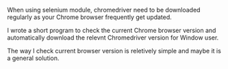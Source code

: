 When using selenium module, chromedriver need to be downloaded regularly as your Chrome browser frequently get updated.

I wrote a short program to check the current Chrome browser version and automatically download the relevnt Chromedriver version for Window user.

The way I check current browser version is reletively simple and maybe it is a general solution.
